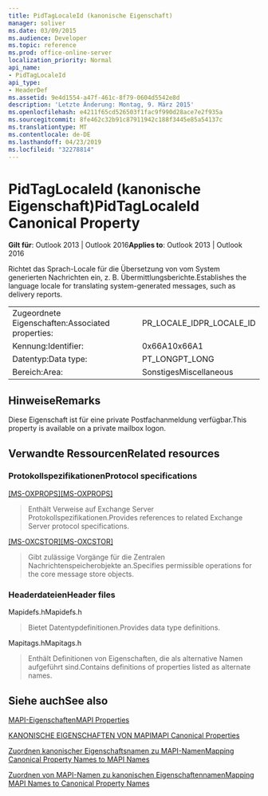 ```yaml
---
title: PidTagLocaleId (kanonische Eigenschaft)
manager: soliver
ms.date: 03/09/2015
ms.audience: Developer
ms.topic: reference
ms.prod: office-online-server
localization_priority: Normal
api_name:
- PidTagLocaleId
api_type:
- HeaderDef
ms.assetid: 9e4d1554-a47f-461c-8f79-0604d5542e8d
description: 'Letzte Änderung: Montag, 9. März 2015'
ms.openlocfilehash: e4211f65cd526503f1fac9f990d28ace7e2f935a
ms.sourcegitcommit: 8fe462c32b91c87911942c188f3445e85a54137c
ms.translationtype: MT
ms.contentlocale: de-DE
ms.lasthandoff: 04/23/2019
ms.locfileid: "32278814"
---
```

# <a name="pidtaglocaleid-canonical-property"></a><span data-ttu-id="c317f-103">PidTagLocaleId (kanonische Eigenschaft)</span><span class="sxs-lookup"><span data-stu-id="c317f-103">PidTagLocaleId Canonical Property</span></span>

  
  
<span data-ttu-id="c317f-104">**Gilt für**: Outlook 2013 | Outlook 2016</span><span class="sxs-lookup"><span data-stu-id="c317f-104">**Applies to**: Outlook 2013 | Outlook 2016</span></span> 
  
<span data-ttu-id="c317f-105">Richtet das Sprach-Locale für die Übersetzung von vom System generierten Nachrichten ein, z. B. Übermittlungsberichte.</span><span class="sxs-lookup"><span data-stu-id="c317f-105">Establishes the language locale for translating system-generated messages, such as delivery reports.</span></span>
  
|||
|:-----|:-----|
|<span data-ttu-id="c317f-106">Zugeordnete Eigenschaften:</span><span class="sxs-lookup"><span data-stu-id="c317f-106">Associated properties:</span></span>  <br/> |<span data-ttu-id="c317f-107">PR_LOCALE_ID</span><span class="sxs-lookup"><span data-stu-id="c317f-107">PR_LOCALE_ID</span></span>  <br/> |
|<span data-ttu-id="c317f-108">Kennung:</span><span class="sxs-lookup"><span data-stu-id="c317f-108">Identifier:</span></span>  <br/> |<span data-ttu-id="c317f-109">0x66A1</span><span class="sxs-lookup"><span data-stu-id="c317f-109">0x66A1</span></span>  <br/> |
|<span data-ttu-id="c317f-110">Datentyp:</span><span class="sxs-lookup"><span data-stu-id="c317f-110">Data type:</span></span>  <br/> |<span data-ttu-id="c317f-111">PT_LONG</span><span class="sxs-lookup"><span data-stu-id="c317f-111">PT_LONG</span></span>  <br/> |
|<span data-ttu-id="c317f-112">Bereich:</span><span class="sxs-lookup"><span data-stu-id="c317f-112">Area:</span></span>  <br/> |<span data-ttu-id="c317f-113">Sonstiges</span><span class="sxs-lookup"><span data-stu-id="c317f-113">Miscellaneous</span></span>  <br/> |
   
## <a name="remarks"></a><span data-ttu-id="c317f-114">Hinweise</span><span class="sxs-lookup"><span data-stu-id="c317f-114">Remarks</span></span>

<span data-ttu-id="c317f-115">Diese Eigenschaft ist für eine private Postfachanmeldung verfügbar.</span><span class="sxs-lookup"><span data-stu-id="c317f-115">This property is available on a private mailbox logon.</span></span>
  
## <a name="related-resources"></a><span data-ttu-id="c317f-116">Verwandte Ressourcen</span><span class="sxs-lookup"><span data-stu-id="c317f-116">Related resources</span></span>

### <a name="protocol-specifications"></a><span data-ttu-id="c317f-117">Protokollspezifikationen</span><span class="sxs-lookup"><span data-stu-id="c317f-117">Protocol specifications</span></span>

<span data-ttu-id="c317f-118">[[MS-OXPROPS]](https://msdn.microsoft.com/library/f6ab1613-aefe-447d-a49c-18217230b148%28Office.15%29.aspx)</span><span class="sxs-lookup"><span data-stu-id="c317f-118">[[MS-OXPROPS]](https://msdn.microsoft.com/library/f6ab1613-aefe-447d-a49c-18217230b148%28Office.15%29.aspx)</span></span>
  
> <span data-ttu-id="c317f-119">Enthält Verweise auf Exchange Server Protokollspezifikationen.</span><span class="sxs-lookup"><span data-stu-id="c317f-119">Provides references to related Exchange Server protocol specifications.</span></span>
    
<span data-ttu-id="c317f-120">[[MS-OXCSTOR]](https://msdn.microsoft.com/library/d42ed1e0-3e77-4264-bd59-7afc583510e2%28Office.15%29.aspx)</span><span class="sxs-lookup"><span data-stu-id="c317f-120">[[MS-OXCSTOR]](https://msdn.microsoft.com/library/d42ed1e0-3e77-4264-bd59-7afc583510e2%28Office.15%29.aspx)</span></span>
  
> <span data-ttu-id="c317f-121">Gibt zulässige Vorgänge für die Zentralen Nachrichtenspeicherobjekte an.</span><span class="sxs-lookup"><span data-stu-id="c317f-121">Specifies permissible operations for the core message store objects.</span></span>
    
### <a name="header-files"></a><span data-ttu-id="c317f-122">Headerdateien</span><span class="sxs-lookup"><span data-stu-id="c317f-122">Header files</span></span>

<span data-ttu-id="c317f-123">Mapidefs.h</span><span class="sxs-lookup"><span data-stu-id="c317f-123">Mapidefs.h</span></span>
  
> <span data-ttu-id="c317f-124">Bietet Datentypdefinitionen.</span><span class="sxs-lookup"><span data-stu-id="c317f-124">Provides data type definitions.</span></span>
    
<span data-ttu-id="c317f-125">Mapitags.h</span><span class="sxs-lookup"><span data-stu-id="c317f-125">Mapitags.h</span></span>
  
> <span data-ttu-id="c317f-126">Enthält Definitionen von Eigenschaften, die als alternative Namen aufgeführt sind.</span><span class="sxs-lookup"><span data-stu-id="c317f-126">Contains definitions of properties listed as alternate names.</span></span>
    
## <a name="see-also"></a><span data-ttu-id="c317f-127">Siehe auch</span><span class="sxs-lookup"><span data-stu-id="c317f-127">See also</span></span>



[<span data-ttu-id="c317f-128">MAPI-Eigenschaften</span><span class="sxs-lookup"><span data-stu-id="c317f-128">MAPI Properties</span></span>](mapi-properties.md)
  
[<span data-ttu-id="c317f-129">KANONISCHE EIGENSCHAFTEN VON MAPI</span><span class="sxs-lookup"><span data-stu-id="c317f-129">MAPI Canonical Properties</span></span>](mapi-canonical-properties.md)
  
[<span data-ttu-id="c317f-130">Zuordnen kanonischer Eigenschaftsnamen zu MAPI-Namen</span><span class="sxs-lookup"><span data-stu-id="c317f-130">Mapping Canonical Property Names to MAPI Names</span></span>](mapping-canonical-property-names-to-mapi-names.md)
  
[<span data-ttu-id="c317f-131">Zuordnen von MAPI-Namen zu kanonischen Eigenschaftennamen</span><span class="sxs-lookup"><span data-stu-id="c317f-131">Mapping MAPI Names to Canonical Property Names</span></span>](mapping-mapi-names-to-canonical-property-names.md)

